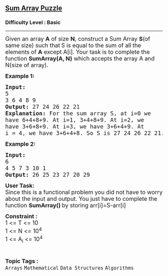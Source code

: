 <h2><a href="https://www.geeksforgeeks.org/problems/sum-array-puzzle/1?page=4&category=Arrays&difficulty=School,Basic,Easy,Medium&sortBy=accuracy">Sum Array Puzzle</a></h2><h3>Difficulty Level : Basic</h3><hr><div class="problems_problem_content__Xm_eO"><p><span style="font-size:18px">Given an array <strong>A</strong> of size <strong>N</strong>, construct a Sum Array <strong>S</strong>(of same size) such that<strong> </strong>S is equal to the sum of all the elements of <strong>A</strong> except A[i]. Your task is to complete the function <strong>SumArray(A, N)</strong> which accepts the array A and N(size of array). </span></p>

<p><span style="font-size:18px"><strong>Example 1:</strong></span></p>

<pre><span style="font-size:18px"><strong>Input:</strong></span>
<span style="font-size:18px">5
3 6 4 8 9</span>
<span style="font-size:18px"><strong>Output:</strong> 27 24 26 22 21</span>
<span style="font-size:18px"><strong>Explanation:</strong> For the sum array S, at i=0 we
have 6+4+8+9. At i=1, 3+4+8+9. At i=2, we 
have 3+6+8+9. At i=3, we have 3+6+4+9. At
i = 4, we have 3+6+4+8. So S is 27 24 26 22 21.</span></pre>

<p><strong><span style="font-size:18px">Example 2:</span></strong></p>

<pre><span style="font-size:18px"><strong>Input:</strong></span>
<span style="font-size:18px">6</span>
<span style="font-size:18px">4 5 7 3 10 1</span>
<span style="font-size:18px"><strong>Output:</strong> </span><span style="font-size:18px">26 25 23 27 20 29</span> </pre>

<p><span style="font-size:18px"><strong>User Task:</strong><br>
Since this is a functional problem you did not have to worry about the input and output. You just have to complete the function <strong>SumArray() </strong>by storing arr[i]=S-arr[i]</span></p>

<p><span style="font-size:18px"><strong>Constraint :</strong></span><br>
<span style="font-size:18px">1 &lt;= T &lt;= 10<br>
1 &lt;= N &lt;= 10<sup>4</sup><br>
1 &lt;= A<sub>i</sub> &lt;= 10<sup>4</sup></span></p>
</div><br><p><span style=font-size:18px><strong>Topic Tags : </strong><br><code>Arrays</code>&nbsp;<code>Mathematical</code>&nbsp;<code>Data Structures</code>&nbsp;<code>Algorithms</code>&nbsp;